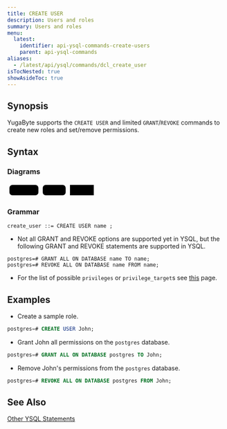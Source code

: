```yaml
---
title: CREATE USER
description: Users and roles
summary: Users and roles
menu:
  latest:
    identifier: api-ysql-commands-create-users
    parent: api-ysql-commands
aliases:
  - /latest/api/ysql/commands/dcl_create_user
isTocNested: true
showAsideToc: true
---
```


## Synopsis 

YugaByte supports the `CREATE USER` and limited `GRANT`/`REVOKE` commands to create new roles and set/remove permissions.

## Syntax

### Diagrams

<svg class="rrdiagram" version="1.1" xmlns:xlink="http://www.w3.org/1999/xlink" xmlns="http://www.w3.org/2000/svg" width="205" height="34" viewbox="0 0 205 34"><path class="connector" d="M0 21h5m67 0h10m53 0h10m55 0h5"/><rect class="literal" x="5" y="5" width="67" height="24" rx="7"/><text class="text" x="15" y="21">CREATE</text><rect class="literal" x="82" y="5" width="53" height="24" rx="7"/><text class="text" x="92" y="21">USER</text><a xlink:href="../grammar_diagrams#name"><rect class="rule" x="145" y="5" width="55" height="24"/><text class="text" x="155" y="21">name</text></a></svg>

### Grammar

```
create_user ::= CREATE USER name ;
```

- Not all GRANT and REVOKE options are supported yet in YSQL, but the following GRANT and REVOKE statements are supported in YSQL.
```
postgres=# GRANT ALL ON DATABASE name TO name;
postgres=# REVOKE ALL ON DATABASE name FROM name;
```

- For the list of possible `privileges` or `privilege_target`s see [this](https://www.postgresql.org/docs/9.0/static/sql-grant.html) page.

## Examples

- Create a sample role.

```sql
postgres=# CREATE USER John;
```

- Grant John all permissions on the `postgres` database.

```sql
postgres=# GRANT ALL ON DATABASE postgres TO John;
```

- Remove John's permissions from the `postgres` database.

```sql
postgres=# REVOKE ALL ON DATABASE postgres FROM John;
```

## See Also

[Other YSQL Statements](..)